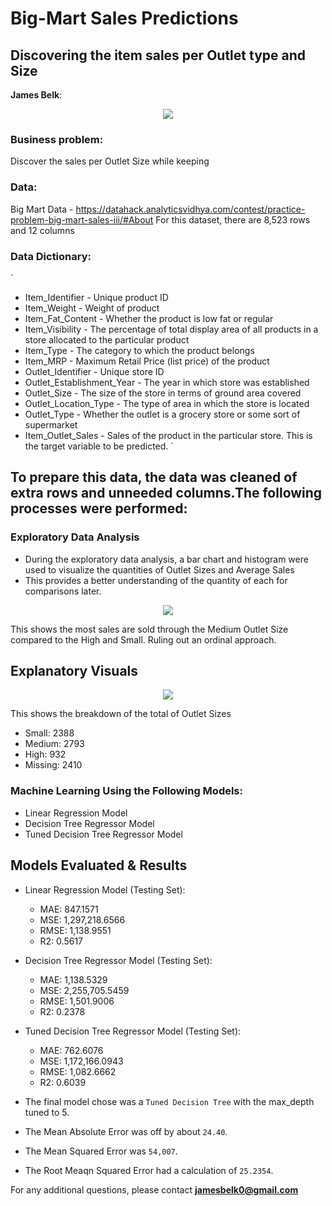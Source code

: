# Big-Mart Sales Predictions
## Discovering the item sales per Outlet type and Size

**James Belk**: 

<p align = "center"> 
  <img src = "https://github.com/jamesbelk0/sales_predictions/blob/39b13cb3d373d922ba6e04f66b74ed0edf828ede/grocery_store.png">
</p>

### Business problem:

Discover the sales per Outlet Size while keeping 


### Data:
Big Mart Data - https://datahack.analyticsvidhya.com/contest/practice-problem-big-mart-sales-iii/#About
For this dataset, there are 8,523 rows and 12 columns

### Data Dictionary:
`
* Item_Identifier - Unique product ID
* Item_Weight - Weight of product
* Item_Fat_Content - Whether the product is low fat or regular
* Item_Visibility - The percentage of total display area of all products in a store allocated to the particular product
* Item_Type - The category to which the product belongs
* Item_MRP - Maximum Retail Price (list price) of the product
* Outlet_Identifier - Unique store ID
* Outlet_Establishment_Year - The year in which store was established
* Outlet_Size - The size of the store in terms of ground area covered
* Outlet_Location_Type - The type of area in which the store is located
* Outlet_Type - Whether the outlet is a grocery store or some sort of supermarket
* Item_Outlet_Sales - Sales of the product in the particular store. This is the target variable to be predicted.
`


## To prepare this data, the data was cleaned of extra rows and unneeded columns.The following processes were performed:

### Exploratory Data Analysis
 - During the exploratory data analysis, a bar chart and histogram were used to visualize the quantities of Outlet Sizes and Average Sales
 - This provides a better understanding of the quantity of each for comparisons later. 
 
 <p align = "center"> 
  <img src = "https://github.com/jamesbelk0/sales_predictions/blob/d8294734469af5fb95f3c375ab6f771c52e31d7c/Average_Sale_Size.png">
</p>

This shows the most sales are sold through the Medium Outlet Size compared to the High and Small. Ruling out an ordinal approach.

## Explanatory Visuals

<p align = "center"> 
  <img src = "https://github.com/jamesbelk0/sales_predictions/blob/d8294734469af5fb95f3c375ab6f771c52e31d7c/Outlet_Size_Count.png">
</p>

This shows the breakdown of the total of Outlet Sizes

- Small: 2388
- Medium: 2793
- High: 932
- Missing: 2410

### Machine Learning Using the Following Models:
  - Linear Regression Model
  - Decision Tree Regressor Model
  - Tuned Decision Tree Regressor Model
## Models Evaluated & Results
- Linear Regression Model (Testing Set):
  - MAE: 847.1571 
  - MSE: 1,297,218.6566 
  - RMSE: 1,138.9551 
  - R2: 0.5617

- Decision Tree Regressor Model (Testing Set):
  - MAE: 1,138.5329 
  - MSE: 2,255,705.5459 
  - RMSE: 1,501.9006 
  - R2: 0.2378

- Tuned Decision Tree Regressor Model (Testing Set):
  - MAE: 762.6076 
  - MSE: 1,172,166.0943 
  - RMSE: 1,082.6662 
  - R2: 0.6039
 
 - The final model chose was a `Tuned Decision Tree` with the max_depth tuned to 5.
 - The Mean Absolute Error was off by about `24.40`.
 - The Mean Squared Error was `54,007`.
 - The Root Meaqn Squared Error had a calculation of `25.2354`.
 

For any additional questions, please contact **jamesbelk0@gmail.com**
